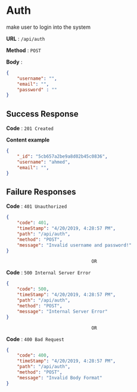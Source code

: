 # Auth

make user to login into the system 

**URL** : `/api/auth`

**Method** : `POST`

**Body** : 
```json
{
    "username": "",
    "email": "",
    "password" : ""    
}
```

## Success Response

**Code** : `201 Created`

**Content example**

```json
{
    "_id": "5cb657a2be9a8d02b45c0836",
    "username": "ahmed",
    "email": "",            
}
```

## Failure Responses

**Code** : `401 Unauthorized`

```json 
{
    "code": 401,
    "timeStamp": "4/20/2019, 4:28:57 PM",
    "path": "/api/auth",
    "method": "POST",
    "message": "Invalid username and password!"
}
``` 

                                    OR 

**Code** : `500 Internal Server Error`

```json 
{
    "code": 500,
    "timeStamp": "4/20/2019, 4:28:57 PM",
    "path": "/api/auth",
    "method": "POST",
    "message": "Internal Server Error"
}
```

                                    OR 

**Code** : `400 Bad Request`

```json 
{
    "code": 400,
    "timeStamp": "4/20/2019, 4:28:57 PM",
    "path": "/api/auth",
    "method": "POST",
    "message": "Invalid Body Format"
}
```